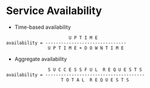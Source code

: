 # Service Availability

- Time-based availability

```text
                        U P T I M E
availability = -------------------------------
                U P T I M E + D O W N T I M E
```

- Aggregate availability

```text
                S U C C E S S F U L  R E Q U E S T S
availability = --------------------------------------
                     T O T A L  R E Q U E S T S
```
